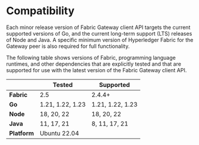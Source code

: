 # Compatibility

Each minor release version of Fabric Gateway client API targets the current supported versions of Go, and the current long-term support (LTS) releases of Node and Java. A specific minimum version of Hyperledger Fabric for the Gateway peer is also required for full functionality.

The following table shows versions of Fabric, programming language runtimes, and other dependencies that are explicitly tested and that are supported for use with the latest version of the Fabric Gateway client API.

|              | Tested           | Supported        |
| ------------ | ---------------- | ---------------- |
| **Fabric**   | 2.5              | 2.4.4+           |
| **Go**       | 1.21, 1.22, 1.23 | 1.21, 1.22, 1.23 |
| **Node**     | 18, 20, 22       | 18, 20, 22       |
| **Java**     | 11, 17, 21       | 8, 11, 17, 21    |
| **Platform** | Ubuntu 22.04     |                  |
